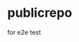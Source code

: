 # publicrepo
for e2e test






















































































































































































































































































































































































































































































































































































































































































































































































































































































































































































































































































































































































































































































































































































































































































































































































































































































































































































































































































































































































































































































































































































































































































































































































































































































































































































































































































